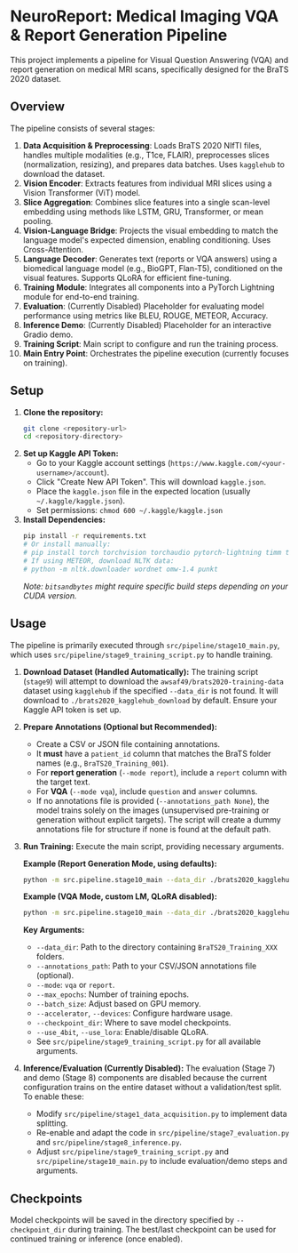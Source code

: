 # NeuroReport: Medical Imaging VQA & Report Generation Pipeline

This project implements a pipeline for Visual Question Answering (VQA) and report generation on medical MRI scans, specifically designed for the BraTS 2020 dataset.

## Overview

The pipeline consists of several stages:

1.  **Data Acquisition & Preprocessing**: Loads BraTS 2020 NIfTI files, handles multiple modalities (e.g., T1ce, FLAIR), preprocesses slices (normalization, resizing), and prepares data batches. Uses `kagglehub` to download the dataset.
2.  **Vision Encoder**: Extracts features from individual MRI slices using a Vision Transformer (ViT) model.
3.  **Slice Aggregation**: Combines slice features into a single scan-level embedding using methods like LSTM, GRU, Transformer, or mean pooling.
4.  **Vision-Language Bridge**: Projects the visual embedding to match the language model's expected dimension, enabling conditioning. Uses Cross-Attention.
5.  **Language Decoder**: Generates text (reports or VQA answers) using a biomedical language model (e.g., BioGPT, Flan-T5), conditioned on the visual features. Supports QLoRA for efficient fine-tuning.
6.  **Training Module**: Integrates all components into a PyTorch Lightning module for end-to-end training.
7.  **Evaluation**: (Currently Disabled) Placeholder for evaluating model performance using metrics like BLEU, ROUGE, METEOR, Accuracy.
8.  **Inference Demo**: (Currently Disabled) Placeholder for an interactive Gradio demo.
9.  **Training Script**: Main script to configure and run the training process.
10. **Main Entry Point**: Orchestrates the pipeline execution (currently focuses on training).

## Setup

1.  **Clone the repository:**
    ```bash
    git clone <repository-url>
    cd <repository-directory>
    ```
2.  **Set up Kaggle API Token:**
    *   Go to your Kaggle account settings (`https://www.kaggle.com/<your-username>/account`).
    *   Click "Create New API Token". This will download `kaggle.json`.
    *   Place the `kaggle.json` file in the expected location (usually `~/.kaggle/kaggle.json`).
    *   Set permissions: `chmod 600 ~/.kaggle/kaggle.json`
3.  **Install Dependencies:**
    ```bash
    pip install -r requirements.txt
    # Or install manually:
    # pip install torch torchvision torchaudio pytorch-lightning timm transformers peft bitsandbytes accelerate sentencepiece pandas scikit-learn nibabel opencv-python evaluate rouge_score sacrebleu nltk gradio kagglehub
    # If using METEOR, download NLTK data:
    # python -m nltk.downloader wordnet omw-1.4 punkt
    ```
    *Note: `bitsandbytes` might require specific build steps depending on your CUDA version.*

## Usage

The pipeline is primarily executed through `src/pipeline/stage10_main.py`, which uses `src/pipeline/stage9_training_script.py` to handle training.

1.  **Download Dataset (Handled Automatically):**
    The training script (`stage9`) will attempt to download the `awsaf49/brats2020-training-data` dataset using `kagglehub` if the specified `--data_dir` is not found. It will download to `./brats2020_kagglehub_download` by default. Ensure your Kaggle API token is set up.

2.  **Prepare Annotations (Optional but Recommended):**
    *   Create a CSV or JSON file containing annotations.
    *   It **must** have a `patient_id` column that matches the BraTS folder names (e.g., `BraTS20_Training_001`).
    *   For **report generation** (`--mode report`), include a `report` column with the target text.
    *   For **VQA** (`--mode vqa`), include `question` and `answer` columns.
    *   If no annotations file is provided (`--annotations_path None`), the model trains solely on the images (unsupervised pre-training or generation without explicit targets). The script will create a dummy annotations file for structure if none is found at the default path.

3.  **Run Training:**
    Execute the main script, providing necessary arguments.

    **Example (Report Generation Mode, using defaults):**
    ```bash
    python -m src.pipeline.stage10_main --data_dir ./brats2020_kagglehub_download/BraTS2020_TrainingData/MICCAI_BraTS2020_TrainingData --mode report --annotations_path ./path/to/your/report_annotations.csv --max_epochs 5 --batch_size 2 --accelerator gpu --devices 1 --checkpoint_dir ./brats_report_checkpoints
    ```

    **Example (VQA Mode, custom LM, QLoRA disabled):**
    ```bash
    python -m src.pipeline.stage10_main --data_dir ./brats2020_kagglehub_download/BraTS2020_TrainingData/MICCAI_BraTS2020_TrainingData --mode vqa --annotations_path ./path/to/your/vqa_annotations.csv --language_model_name google/flan-t5-base --use_4bit=false --use_lora=false --max_epochs 10 --batch_size 4 --learning_rate 5e-5 --checkpoint_dir ./brats_vqa_checkpoints
    ```

    **Key Arguments:**
    *   `--data_dir`: Path to the directory containing `BraTS20_Training_XXX` folders.
    *   `--annotations_path`: Path to your CSV/JSON annotations file (optional).
    *   `--mode`: `vqa` or `report`.
    *   `--max_epochs`: Number of training epochs.
    *   `--batch_size`: Adjust based on GPU memory.
    *   `--accelerator`, `--devices`: Configure hardware usage.
    *   `--checkpoint_dir`: Where to save model checkpoints.
    *   `--use_4bit`, `--use_lora`: Enable/disable QLoRA.
    *   See `src/pipeline/stage9_training_script.py` for all available arguments.

4.  **Inference/Evaluation (Currently Disabled):**
    The evaluation (Stage 7) and demo (Stage 8) components are disabled because the current configuration trains on the entire dataset without a validation/test split. To enable these:
    *   Modify `src/pipeline/stage1_data_acquisition.py` to implement data splitting.
    *   Re-enable and adapt the code in `src/pipeline/stage7_evaluation.py` and `src/pipeline/stage8_inference.py`.
    *   Adjust `src/pipeline/stage9_training_script.py` and `src/pipeline/stage10_main.py` to include evaluation/demo steps and arguments.

## Checkpoints

Model checkpoints will be saved in the directory specified by `--checkpoint_dir` during training. The best/last checkpoint can be used for continued training or inference (once enabled).
```
